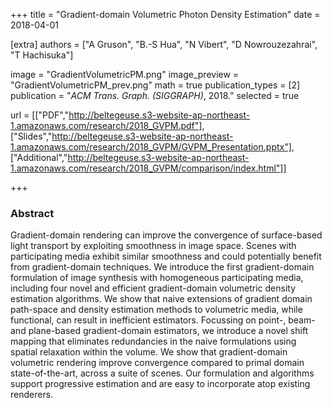 +++
title = "Gradient-domain Volumetric Photon Density Estimation"
date = 2018-04-01

[extra]
authors = ["A Gruson", "B.-S Hua", "N Vibert", "D Nowrouzezahrai", "T Hachisuka"]

image = "GradientVolumetricPM.png"
image_preview = "GradientVolumetricPM_prev.png"
math = true
publication_types = [2]
publication = "*ACM Trans. Graph. (SIGGRAPH)*, 2018."
selected = true

url = [["PDF","http://beltegeuse.s3-website-ap-northeast-1.amazonaws.com/research/2018_GVPM.pdf"],
    ["Slides","http://beltegeuse.s3-website-ap-northeast-1.amazonaws.com/research/2018_GVPM/GVPM_Presentation.pptx"],
    ["Additional","http://beltegeuse.s3-website-ap-northeast-1.amazonaws.com/research/2018_GVPM/comparison/index.html"]]

+++

### Abstract

Gradient-domain rendering can improve the convergence of surface-based light transport by exploiting smoothness in image space. Scenes with participating media exhibit similar smoothness and could potentially benefit from gradient-domain techniques. We introduce the first gradient-domain formulation of image synthesis with homogeneous participating media, including four novel and efficient gradient-domain volumetric density estimation algorithms. We show that naive extensions of gradient domain path-space and density estimation methods to volumetric media, while functional, can result in inefficient estimators. Focussing on point-, beam- and plane-based gradient-domain estimators, we introduce a novel shift mapping that eliminates redundancies in the naive formulations using spatial relaxation within the volume. We show that gradient-domain volumetric rendering improve convergence compared to primal domain state-of-the-art, across a suite of scenes. Our formulation and algorithms support progressive estimation and are easy to incorporate atop existing renderers.
